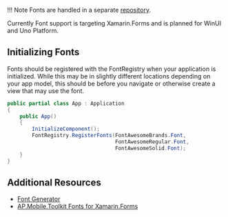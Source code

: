 !!! Note
    Fonts are handled in a separate [repository](https://github.com/AvantiPoint/AP.MobileToolkit.Fonts).

Currently Font support is targeting Xamarin.Forms and is planned for WinUI and Uno Platform.

## Initializing Fonts

Fonts should be registered with the FontRegistry when your application is initialized. While this may be in slightly different locations depending on your app model, this should be before you navigate or otherwise create a view that may use the font.

```csharp
public partial class App : Application
{
    public App()
    {
        InitializeComponent();
        FontRegistry.RegisterFonts(FontAwesomeBrands.Font,
                                   FontAwesomeRegular.Font,
                                   FontAwesomeSolid.Font);
    }
}
```

## Additional Resources

- [Font Generator](generator.md)
- [AP.Mobile.Toolkit Fonts for Xamarin.Forms](../forms/fonts/index.md)